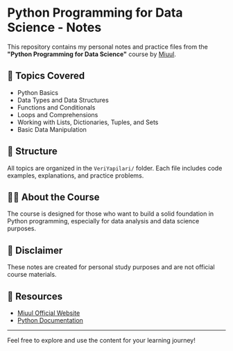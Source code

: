 # Python Programming for Data Science - Notes

This repository contains my personal notes and practice files from the **"Python Programming for Data Science"** course by [Miuul](https://miuul.com/).

## 🧠 Topics Covered

- Python Basics
- Data Types and Data Structures
- Functions and Conditionals
- Loops and Comprehensions
- Working with Lists, Dictionaries, Tuples, and Sets
- Basic Data Manipulation

## 📁 Structure

All topics are organized in the `VeriYapilari/` folder. Each file includes code examples, explanations, and practice problems.

## 🧑‍🎓 About the Course

The course is designed for those who want to build a solid foundation in Python programming, especially for data analysis and data science purposes.

## 📌 Disclaimer

These notes are created for personal study purposes and are not official course materials.

## 🔗 Resources

- [Miuul Official Website](https://miuul.com/)
- [Python Documentation](https://docs.python.org/3/)

---

Feel free to explore and use the content for your learning journey!
